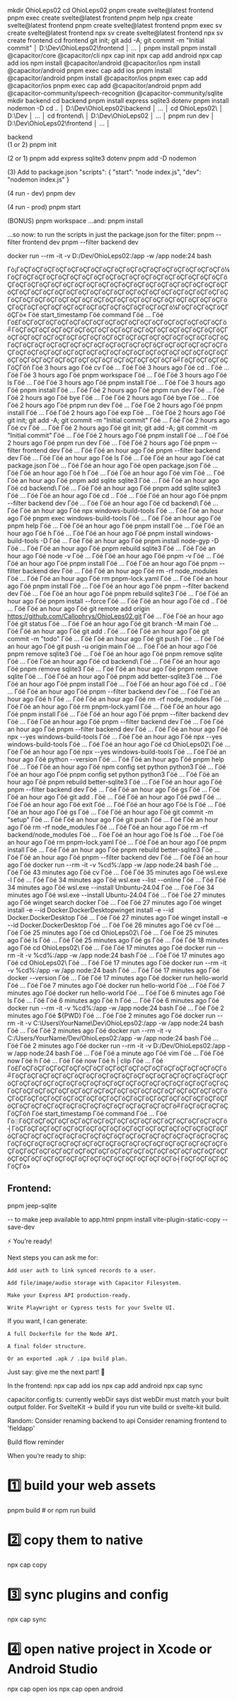 mkdir OhioLeps02
cd OhioLeps02
pnpm create svelte@latest frontend
pnpm exec create svelte@latest frontend
pnpm help
npx create svelte@latest frontend
pnpm create svelte@latest frontend
pnpm exec sv create svelte@latest frontend
npx sv create svelte@latest frontend
npx sv create frontend
cd frontend
git init; git add -A; git commit -m "Initial commit" │ D:\Dev\OhioLeps02\frontend │ ... │
pnpm install
pnpm install @capacitor/core @capacitor/cli
npx cap init
npx cap add android
npx cap add ios
npm install @capacitor/android @capacitor/ios
npm install @capacitor/android
pnpm exec cap add ios
pnpm install @capacitor/android
pnpm install @capacitor/ios
pnpm exec cap add @capacitor/ios
pnpm exec cap add @capacitor/android
pnpm add @capacitor-community/speech-recognition @capacitor-community/sqlite
mkdir backend
cd backend
pnpm install express sqlite3 dotenv
pnpm install nodemon -D
cd .. │ D:\Dev\OhioLeps02\backend │ ... │
cd OhioLeps02\ │ D:\Dev │ ... │
cd frontend\ │ D:\Dev\OhioLeps02 │ ... │
pnpm run dev │ D:\Dev\OhioLeps02\frontend │ ... │



backend\
(1 or 2)
pnpm init

(2 or 1)
pnpm add express sqlite3 dotenv
pnpm add -D nodemon

(3) Add to package.json
"scripts": {
  "start": "node index.js",
  "dev": "nodemon index.js"
}

(4 run - dev)
pnpm dev

(4 run - prod)
pnpm start

(BONUS)
pnpm workspace
...and:
pnpm install

...so now: to run the scripts in just the package.json for the filter:
pnpm --filter frontend dev
pnpm --filter backend dev


docker run --rm -it -v D:/Dev/OhioLeps02:/app -w /app node:24 bash


Γò¡ΓöÇΓöÇΓöÇΓöÇΓöÇΓöÇΓöÇΓöÇΓöÇΓöÇΓöÇΓöÇΓöÇΓöÇΓöÇΓöÇΓöÇΓö¼ΓöÇΓöÇΓöÇΓöÇΓöÇΓöÇΓöÇΓöÇΓöÇΓöÇΓöÇΓöÇΓöÇΓöÇΓöÇΓöÇΓöÇΓöÇΓöÇΓöÇΓöÇΓöÇΓöÇΓöÇΓöÇΓöÇΓöÇΓöÇΓöÇΓöÇΓöÇΓöÇΓöÇΓöÇΓöÇΓöÇΓöÇΓöÇΓöÇΓöÇΓöÇΓöÇΓöÇΓöÇΓöÇΓöÇΓöÇΓöÇΓöÇΓöÇΓöÇΓöÇΓöÇΓöÇΓöÇΓöÇΓöÇΓöÇΓöÇΓöÇΓöÇΓöÇΓöÇΓöÇΓöÇΓöÇΓöÇΓöÇΓöÇΓöÇΓöÇΓöÇΓöÇΓöÇΓöÇΓöÇΓöÇΓöÇΓöÇΓöÇΓöÇΓöÇΓöÇΓöÇΓöÇΓöÇΓöÇΓöÇΓö¼ΓöÇΓöÇΓöÇΓöÇΓöÇΓò«
Γöé start_timestamp Γöé                                        command                                         Γöé ... Γöé
Γö£ΓöÇΓöÇΓöÇΓöÇΓöÇΓöÇΓöÇΓöÇΓöÇΓöÇΓöÇΓöÇΓöÇΓöÇΓöÇΓöÇΓöÇΓö╝ΓöÇΓöÇΓöÇΓöÇΓöÇΓöÇΓöÇΓöÇΓöÇΓöÇΓöÇΓöÇΓöÇΓöÇΓöÇΓöÇΓöÇΓöÇΓöÇΓöÇΓöÇΓöÇΓöÇΓöÇΓöÇΓöÇΓöÇΓöÇΓöÇΓöÇΓöÇΓöÇΓöÇΓöÇΓöÇΓöÇΓöÇΓöÇΓöÇΓöÇΓöÇΓöÇΓöÇΓöÇΓöÇΓöÇΓöÇΓöÇΓöÇΓöÇΓöÇΓöÇΓöÇΓöÇΓöÇΓöÇΓöÇΓöÇΓöÇΓöÇΓöÇΓöÇΓöÇΓöÇΓöÇΓöÇΓöÇΓöÇΓöÇΓöÇΓöÇΓöÇΓöÇΓöÇΓöÇΓöÇΓöÇΓöÇΓöÇΓöÇΓöÇΓöÇΓöÇΓöÇΓöÇΓöÇΓöÇΓöÇΓö╝ΓöÇΓöÇΓöÇΓöÇΓöÇΓöñ
Γöé 3 hours ago     Γöé cv                                                                                     Γöé ... Γöé
Γöé 3 hours ago     Γöé cd ..                                                                                  Γöé ... Γöé
Γöé 3 hours ago     Γöé pnpm workspace                                                                         Γöé ... Γöé
Γöé 3 hours ago     Γöé ls                                                                                     Γöé ... Γöé
Γöé 3 hours ago     Γöé pnpm install                                                                           Γöé ... Γöé
Γöé 3 hours ago     Γöé pnpm install                                                                           Γöé ... Γöé
Γöé 2 hours ago     Γöé pnpm run dev                                                                           Γöé ... Γöé
Γöé 2 hours ago     Γöé bye                                                                                    Γöé ... Γöé
Γöé 2 hours ago     Γöé bye                                                                                    Γöé ... Γöé
Γöé 2 hours ago     Γöé pnpm run dev                                                                           Γöé ... Γöé
Γöé 2 hours ago     Γöé pnpm install                                                                           Γöé ... Γöé
Γöé 2 hours ago     Γöé exp                                                                                    Γöé ... Γöé
Γöé 2 hours ago     Γöé git init; git add -A; git commit -m "Initial commit"                                   Γöé ... Γöé
Γöé 2 hours ago     Γöé cv                                                                                     Γöé ... Γöé
Γöé 2 hours ago     Γöé git init; git add -A; git commit -m "Initial commit"                                   Γöé ... Γöé
Γöé 2 hours ago     Γöé pnpm install                                                                           Γöé ... Γöé
Γöé 2 hours ago     Γöé pnpm run dev                                                                           Γöé ... Γöé
Γöé 2 hours ago     Γöé pnpm --filter frontend dev                                                             Γöé ... Γöé
Γöé an hour ago     Γöé pnpm --filter backend dev                                                              Γöé ... Γöé
Γöé an hour ago     Γöé ls                                                                                     Γöé ... Γöé
Γöé an hour ago     Γöé cat package.json                                                                       Γöé ... Γöé
Γöé an hour ago     Γöé open package.json                                                                      Γöé ... Γöé
Γöé an hour ago     Γöé h                                                                                      Γöé ... Γöé
Γöé an hour ago     Γöé vim                                                                                    Γöé ... Γöé
Γöé an hour ago     Γöé pnpm add sqlite sqlite3                                                                Γöé ... Γöé
Γöé an hour ago     Γöé cd backend\                                                                            Γöé ... Γöé
Γöé an hour ago     Γöé pnpm add sqlite sqlite3                                                                Γöé ... Γöé
Γöé an hour ago     Γöé cd ..                                                                                  Γöé ... Γöé
Γöé an hour ago     Γöé pnpm --filter backend dev                                                              Γöé ... Γöé
Γöé an hour ago     Γöé cd backend\                                                                            Γöé ... Γöé
Γöé an hour ago     Γöé npx windows-build-tools                                                                Γöé ... Γöé
Γöé an hour ago     Γöé pnpm exec windows-build-tools                                                          Γöé ... Γöé
Γöé an hour ago     Γöé pnpm help                                                                              Γöé ... Γöé
Γöé an hour ago     Γöé pnpm install                                                                           Γöé ... Γöé
Γöé an hour ago     Γöé h                                                                                      Γöé ... Γöé
Γöé an hour ago     Γöé pnpm install windows-build-tools -D                                                    Γöé ... Γöé
Γöé an hour ago     Γöé pnpm install node-gyp -D                                                               Γöé ... Γöé
Γöé an hour ago     Γöé pnpm rebuild sqlite3                                                                   Γöé ... Γöé
Γöé an hour ago     Γöé node -v                                                                                Γöé ... Γöé
Γöé an hour ago     Γöé pnpm -v                                                                                Γöé ... Γöé
Γöé an hour ago     Γöé pnpm install                                                                           Γöé ... Γöé
Γöé an hour ago     Γöé pnpm --filter backend dev                                                              Γöé ... Γöé
Γöé an hour ago     Γöé rm -rf node_modules                                                                    Γöé ... Γöé
Γöé an hour ago     Γöé rm pnpm-lock.yaml                                                                      Γöé ... Γöé
Γöé an hour ago     Γöé pnpm install                                                                           Γöé ... Γöé
Γöé an hour ago     Γöé pnpm --filter backend dev                                                              Γöé ... Γöé
Γöé an hour ago     Γöé pnpm rebuild sqlite3                                                                   Γöé ... Γöé
Γöé an hour ago     Γöé pnpm install --force                                                                   Γöé ... Γöé
Γöé an hour ago     Γöé cd ..                                                                                  Γöé ... Γöé
Γöé an hour ago     Γöé git remote add origin https://github.com/Callophrys/OhioLeps02.git                     Γöé ... Γöé
Γöé an hour ago     Γöé git status                                                                             Γöé ... Γöé
Γöé an hour ago     Γöé git branch -M main                                                                     Γöé ... Γöé
Γöé an hour ago     Γöé git add .                                                                              Γöé ... Γöé
Γöé an hour ago     Γöé git commit -m "todo"                                                                   Γöé ... Γöé
Γöé an hour ago     Γöé git push                                                                               Γöé ... Γöé
Γöé an hour ago     Γöé git push -u origin main                                                                Γöé ... Γöé
Γöé an hour ago     Γöé pnpm remove sqlite3                                                                    Γöé ... Γöé
Γöé an hour ago     Γöé pnpm remove sqlite                                                                     Γöé ... Γöé
Γöé an hour ago     Γöé cd backend\                                                                            Γöé ... Γöé
Γöé an hour ago     Γöé pnpm remove sqlite3                                                                    Γöé ... Γöé
Γöé an hour ago     Γöé pnpm remove sqlite                                                                     Γöé ... Γöé
Γöé an hour ago     Γöé pnpm add better-sqlite3                                                                Γöé ... Γöé
Γöé an hour ago     Γöé pnpm install                                                                           Γöé ... Γöé
Γöé an hour ago     Γöé cd ..                                                                                  Γöé ... Γöé
Γöé an hour ago     Γöé pnpm --filter backend dev                                                              Γöé ... Γöé
Γöé an hour ago     Γöé h                                                                                      Γöé ... Γöé
Γöé an hour ago     Γöé rm -rf node_modules                                                                    Γöé ... Γöé
Γöé an hour ago     Γöé rm pnpm-lock.yaml                                                                      Γöé ... Γöé
Γöé an hour ago     Γöé pnpm install                                                                           Γöé ... Γöé
Γöé an hour ago     Γöé pnpm --filter backend dev                                                              Γöé ... Γöé
Γöé an hour ago     Γöé pnpm --filter backend dev                                                              Γöé ... Γöé
Γöé an hour ago     Γöé pnpm --filter backend dev                                                              Γöé ... Γöé
Γöé an hour ago     Γöé npx --yes windows-build-tools                                                          Γöé ... Γöé
Γöé an hour ago     Γöé npx --yes windows-build-tools                                                          Γöé ... Γöé
Γöé an hour ago     Γöé cd OhioLeps02\                                                                         Γöé ... Γöé
Γöé an hour ago     Γöé npx --yes windows-build-tools                                                          Γöé ... Γöé
Γöé an hour ago     Γöé python --version                                                                       Γöé ... Γöé
Γöé an hour ago     Γöé pnpm help                                                                              Γöé ... Γöé
Γöé an hour ago     Γöé npm config set python python3                                                          Γöé ... Γöé
Γöé an hour ago     Γöé pnpm config set python python3                                                         Γöé ... Γöé
Γöé an hour ago     Γöé pnpm rebuild better-sqlite3                                                            Γöé ... Γöé
Γöé an hour ago     Γöé pnpm --filter backend dev                                                              Γöé ... Γöé
Γöé an hour ago     Γöé gs                                                                                     Γöé ... Γöé
Γöé an hour ago     Γöé git add .                                                                              Γöé ... Γöé
Γöé an hour ago     Γöé pwd                                                                                    Γöé ... Γöé
Γöé an hour ago     Γöé exit                                                                                   Γöé ... Γöé
Γöé an hour ago     Γöé ls                                                                                     Γöé ... Γöé
Γöé an hour ago     Γöé gs                                                                                     Γöé ... Γöé
Γöé an hour ago     Γöé git commit -m "setup"                                                                  Γöé ... Γöé
Γöé an hour ago     Γöé git push                                                                               Γöé ... Γöé
Γöé an hour ago     Γöé rm -rf node_modules                                                                    Γöé ... Γöé
Γöé an hour ago     Γöé rm -rf backend/node_modules                                                            Γöé ... Γöé
Γöé an hour ago     Γöé ls                                                                                     Γöé ... Γöé
Γöé an hour ago     Γöé rm pnpm-lock.yaml                                                                      Γöé ... Γöé
Γöé an hour ago     Γöé pnpm install                                                                           Γöé ... Γöé
Γöé an hour ago     Γöé pnpm rebuild better-sqlite3                                                            Γöé ... Γöé
Γöé an hour ago     Γöé pnpm --filter backend dev                                                              Γöé ... Γöé
Γöé an hour ago     Γöé docker run --rm -it -v %cd%:/app -w /app node:24 bash                                  Γöé ... Γöé
Γöé 43 minutes ago  Γöé cv                                                                                     Γöé ... Γöé
Γöé 35 minutes ago  Γöé wsl.exe -l                                                                             Γöé ... Γöé
Γöé 34 minutes ago  Γöé wsl.exe --list --online                                                                Γöé ... Γöé
Γöé 34 minutes ago  Γöé wsl.exe --install Unbuntu-24.04                                                        Γöé ... Γöé
Γöé 34 minutes ago  Γöé wsl.exe --install Ubuntu-24.04                                                         Γöé ... Γöé
Γöé 27 minutes ago  Γöé winget search docker                                                                   Γöé ... Γöé
Γöé 27 minutes ago  Γöé winget install -e --id Docker.DockerDesktopwinget install -e --id Docker.DockerDesktop Γöé ... Γöé
Γöé 27 minutes ago  Γöé winget install -e --id Docker.DockerDesktop                                            Γöé ... Γöé
Γöé 26 minutes ago  Γöé cv                                                                                     Γöé ... Γöé
Γöé 25 minutes ago  Γöé cd OhioLeps02\                                                                         Γöé ... Γöé
Γöé 25 minutes ago  Γöé ls                                                                                     Γöé ... Γöé
Γöé 25 minutes ago  Γöé gs                                                                                     Γöé ... Γöé
Γöé 18 minutes ago  Γöé cd OhioLeps02\                                                                         Γöé ... Γöé
Γöé 17 minutes ago  Γöé docker run --rm -it -v %cd%:/app -w /app node:24 bash                                  Γöé ... Γöé
Γöé 17 minutes ago  Γöé cd OhioLeps02\                                                                         Γöé ... Γöé
Γöé 17 minutes ago  Γöé docker run --rm -it -v %cd%:/app -w /app node:24 bash                                  Γöé ... Γöé
Γöé 17 minutes ago  Γöé docker --version                                                                       Γöé ... Γöé
Γöé 17 minutes ago  Γöé docker run hello-world                                                                 Γöé ... Γöé
Γöé 7 minutes ago   Γöé docker run hello-world                                                                 Γöé ... Γöé
Γöé 7 minutes ago   Γöé docker run hello-world                                                                 Γöé ... Γöé
Γöé 6 minutes ago   Γöé ls                                                                                     Γöé ... Γöé
Γöé 6 minutes ago   Γöé h                                                                                      Γöé ... Γöé
Γöé 6 minutes ago   Γöé docker run --rm -it -v %cd%:/app -w /app node:24 bash                                  Γöé ... Γöé
Γöé 2 minutes ago   Γöé ${PWD}                                                                                 Γöé ... Γöé
Γöé 2 minutes ago   Γöé docker run --rm -it -v C:\Users\YourName\Dev\OhioLeps02:/app -w /app node:24 bash      Γöé ... Γöé
Γöé 2 minutes ago   Γöé docker run --rm -it -v C:/Users/YourName/Dev/OhioLeps02:/app -w /app node:24 bash      Γöé ... Γöé
Γöé 2 minutes ago   Γöé docker run --rm -it -v D:/Dev/OhioLeps02:/app -w /app node:24 bash                     Γöé ... Γöé
Γöé a minute ago    Γöé vim                                                                                    Γöé ... Γöé
Γöé now             Γöé h                                                                                      Γöé ... Γöé
Γöé now             Γöé h | clip                                                                               Γöé ... Γöé
Γö£ΓöÇΓöÇΓöÇΓöÇΓöÇΓöÇΓöÇΓöÇΓöÇΓöÇΓöÇΓöÇΓöÇΓöÇΓöÇΓöÇΓöÇΓö╝ΓöÇΓöÇΓöÇΓöÇΓöÇΓöÇΓöÇΓöÇΓöÇΓöÇΓöÇΓöÇΓöÇΓöÇΓöÇΓöÇΓöÇΓöÇΓöÇΓöÇΓöÇΓöÇΓöÇΓöÇΓöÇΓöÇΓöÇΓöÇΓöÇΓöÇΓöÇΓöÇΓöÇΓöÇΓöÇΓöÇΓöÇΓöÇΓöÇΓöÇΓöÇΓöÇΓöÇΓöÇΓöÇΓöÇΓöÇΓöÇΓöÇΓöÇΓöÇΓöÇΓöÇΓöÇΓöÇΓöÇΓöÇΓöÇΓöÇΓöÇΓöÇΓöÇΓöÇΓöÇΓöÇΓöÇΓöÇΓöÇΓöÇΓöÇΓöÇΓöÇΓöÇΓöÇΓöÇΓöÇΓöÇΓöÇΓöÇΓöÇΓöÇΓöÇΓöÇΓöÇΓöÇΓöÇΓöÇΓöÇΓö╝ΓöÇΓöÇΓöÇΓöÇΓöÇΓöñ
Γöé start_timestamp Γöé                                        command                                         Γöé ... Γöé
Γò░ΓöÇΓöÇΓöÇΓöÇΓöÇΓöÇΓöÇΓöÇΓöÇΓöÇΓöÇΓöÇΓöÇΓöÇΓöÇΓöÇΓöÇΓö┤ΓöÇΓöÇΓöÇΓöÇΓöÇΓöÇΓöÇΓöÇΓöÇΓöÇΓöÇΓöÇΓöÇΓöÇΓöÇΓöÇΓöÇΓöÇΓöÇΓöÇΓöÇΓöÇΓöÇΓöÇΓöÇΓöÇΓöÇΓöÇΓöÇΓöÇΓöÇΓöÇΓöÇΓöÇΓöÇΓöÇΓöÇΓöÇΓöÇΓöÇΓöÇΓöÇΓöÇΓöÇΓöÇΓöÇΓöÇΓöÇΓöÇΓöÇΓöÇΓöÇΓöÇΓöÇΓöÇΓöÇΓöÇΓöÇΓöÇΓöÇΓöÇΓöÇΓöÇΓöÇΓöÇΓöÇΓöÇΓöÇΓöÇΓöÇΓöÇΓöÇΓöÇΓöÇΓöÇΓöÇΓöÇΓöÇΓöÇΓöÇΓöÇΓöÇΓöÇΓöÇΓöÇΓöÇΓöÇΓöÇΓö┤ΓöÇΓöÇΓöÇΓöÇΓöÇΓò»

Frontend:
--
pnpm jeep-sqlite

-- to make jeep available to app.html
pnpm install vite-plugin-static-copy --save-dev

⚡️ You’re ready!

Next steps you can ask me for:

    Add user auth to link synced records to a user.

    Add file/image/audio storage with Capacitor Filesystem.

    Make your Express API production-ready.

    Write Playwright or Cypress tests for your Svelte UI.

If you want, I can generate:

    A full Dockerfile for the Node API.

    A final folder structure.

    Or an exported .apk / .ipa build plan.

Just say: give me the next part! 🚀

In the frontend:
npx cap add ios
npx cap add android
npx cap sync

capacitor.config.ts:
currently webDir says dist
webDir must match your built output folder.
    For SvelteKit → build if you run vite build or svelte-kit build.

Random:
Consider renaming backend to api
Consider renaming frontend to 'fieldapp'

Build flow reminder

When you’re ready to ship:

# 1️⃣ build your web assets
pnpm build  # or npm run build

# 2️⃣ copy them to native
npx cap copy

# 3️⃣ sync plugins and config
npx cap sync

# 4️⃣ open native project in Xcode or Android Studio
npx cap open ios
npx cap open android
